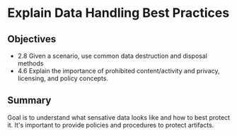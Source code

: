 # Explain Data Handling Best Practices

## Objectives

- 2.8 Given a scenario, use common data destruction and disposal methods
- 4.6 Explain the importance of prohibited content/activity and privacy, licensing, and policy concepts.

## Summary

Goal is to understand what sensative data looks like and how to best protect it. It's important to provide policies and procedures to protect artifacts.